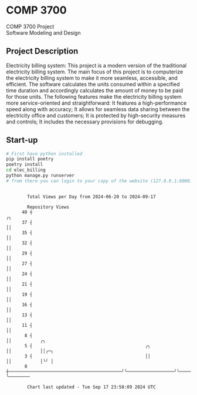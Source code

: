 # COMP 3700
COMP 3700 Project  
Software Modeling and Design
## Project Description
Electricity billing system: This project is a modern version of the traditional electricity billing system. The main focus of this project is to computerize the electricity billing system to make it more seamless, accessible, and efficient. The software calculates the units consumed within a specified time duration and accordingly calculates the amount of money to be paid for those units. The following features make the electricity billing system more service-oriented and straightforward: It features a high-performance speed along with accuracy; It allows for seamless data sharing between the electricity office and customers; It is protected by high-security measures and controls; It includes the necessary provisions for debugging.

## Start-up
```bash
# First have python installed
pip install poetry
poetry install
cd elec_billing
python manage.py runserver
# from there you can login to your copy of the website (127.0.0.1:8000), default creds are admin/admin
```

```

        Total Views per Day from 2024-06-20 to 2024-09-17

        Repository Views
      40 ┼                                                               ╭╮
      37 ┤                                                               ││
      35 ┤                                                               ││
      32 ┤                                                               ││
      29 ┤                                                               ││
      27 ┤                                                               ││
      24 ┤                                                               ││
      21 ┤                                                               ││
      19 ┤                                                               ││
      16 ┤                                                               ││
      13 ┤                                                               ││
      11 ┤                                                               ││
       8 ┤                                                               ││           ╭╮
       5 ┤                                           ╭╮                  ││           ││╭─╮
       3 ┤                                           ││                  ││           │╰╯ │
       0 ┼───────────────────────────────────────────╯╰──────────────────╯╰───────────╯   ╰────────

        Chart last updated - Tue Sep 17 23:58:09 2024 UTC
        
```
